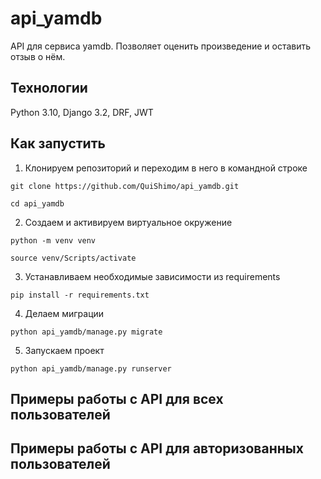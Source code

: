 # api_yamdb
API для сервиса yamdb. Позволяет оценить произведение и оставить отзыв о нём.
## Технологии
Python 3.10, Django 3.2, DRF, JWT
## Как запустить
1. Клонируем репозиторий и переходим в него в командной строке

```
git clone https://github.com/QuiShimo/api_yamdb.git
```

```
cd api_yamdb
```

2. Создаем и активируем виртуальное окружение

```
python -m venv venv
```

```
source venv/Scripts/activate
```

3. Устанавливаем необходимые зависимости из requirements

```
pip install -r requirements.txt
```

4. Делаем миграции

```
python api_yamdb/manage.py migrate
```

5. Запускаем проект

```
python api_yamdb/manage.py runserver
```
## Примеры работы с API для всех пользователей

## Примеры работы с API для авторизованных пользователей
